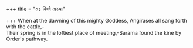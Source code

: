 +++
title = "०८ विश्वे अस्या"

+++
When at the dawning of this mighty Goddess, Angirases all sang forth with the cattle,-  
     Their spring is in the loftiest place of meeting,-Sarama found the kine by Order's pathway.